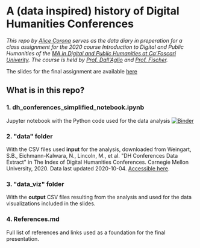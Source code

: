# A (data inspired) history of Digital Humanities Conferences

*This repo by [Alice Corona](https://alice-corona.eu/) serves as the data diary in preperation for a class assignment for the 2020 course Introduction to Digital and Public Humanities of the [MA in Digital and Public Humanities at Ca'Foscari Univerity](https://www.unive.it/pag/38917/). The course is held by [Prof. Dall'Aglio](https://www.unive.it/data/persone/20962884) and [Prof. Fischer](https://www.unive.it/data/persone/21292086).*

The slides for the final assignment are available [here](https://alice-corona.eu/slides/2020_10_25_unive)


## What is in this repo?

### 1. dh_conferences_simplified_notebook.ipynb
Jupyter notebook with the Python code used for the data analysis
[![Binder](https://mybinder.org/badge_logo.svg)](https://mybinder.org/v2/gh/ali-ce/digital_humanities_unive2020/main?filepath=dh_conferences_simplified_notebook.ipynb)

### 2. "data" folder
With the CSV files used **input** for the analysis, downloaded from Weingart, S.B., Eichmann-Kalwara, N., Lincoln, M., et al. "DH Conferences Data Extract" in The Index of Digital Humanities Conferences. Carnegie Mellon University, 2020. Data last updated 2020-10-04. [Accessible here](https://dh-abstracts.library.cmu.edu).

### 3. "data_viz" folder
With the **output** CSV files resulting from the analysis and used for the data visualizations included in the slides.

### 4. References.md
Full list of references and links used as a foundation for the final presentation.
